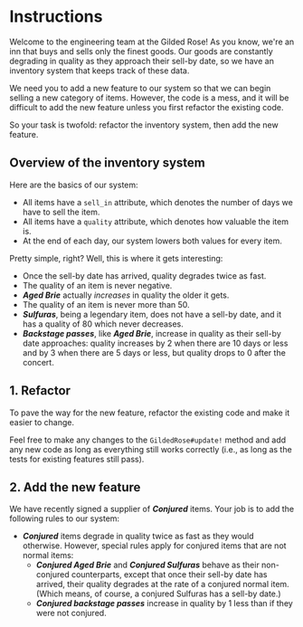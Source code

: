 # Instructions

Welcome to the engineering team at the Gilded Rose! As you know, we're an inn that buys and sells only the finest goods. Our goods are constantly degrading in quality as they approach their sell-by date, so we have an inventory system that keeps track of these data.

We need you to add a new feature to our system so that we can begin selling a new category of items. However, the code is a mess, and it will be difficult to add the new feature unless you first refactor the existing code.

So your task is twofold: refactor the inventory system, then add the new feature.

## Overview of the inventory system

Here are the basics of our system:

- All items have a `sell_in` attribute, which denotes the number of days we have to sell the item.
- All items have a `quality` attribute, which denotes how valuable the item is.
- At the end of each day, our system lowers both values for every item.

Pretty simple, right? Well, this is where it gets interesting:

- Once the sell-by date has arrived, quality degrades twice as fast.
- The quality of an item is never negative.
- **_Aged Brie_** actually *increases* in quality the older it gets.
- The quality of an item is never more than 50.
- **_Sulfuras_**, being a legendary item, does not have a sell-by date, and it has a quality of 80 which never decreases.
- **_Backstage passes_**, like **_Aged Brie_**, increase in quality as their sell-by date approaches: quality increases by 2 when there are 10 days or less and by 3 when there are 5 days or less, but quality drops to 0 after the concert.

## 1. Refactor

To pave the way for the new feature, refactor the existing code and make it easier to change.

Feel free to make any changes to the `GildedRose#update!` method and add any new code as long as everything still works correctly (i.e., as long as the tests for existing features still pass).

## 2. Add the new feature

We have recently signed a supplier of **_Conjured_** items. Your job is to add the following rules to our system:

- **_Conjured_** items degrade in quality twice as fast as they would otherwise. However, special rules apply for conjured items that are not normal items:
  - **_Conjured Aged Brie_** and **_Conjured Sulfuras_** behave as their non-conjured counterparts, except that once their sell-by date has arrived, their quality degrades at the rate of a conjured normal item. (Which means, of course, a conjured Sulfuras has a sell-by date.)
  - **_Conjured backstage passes_** increase in quality by 1 less than if they were not conjured.
